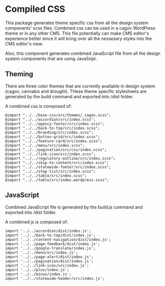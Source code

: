 # Compiled CSS

This package generates theme specific css from all the design system components' scss files. Combined css can be used in a cagov WordPress theme or in any other CMS. This file potentially can make CMS editor's experience better since it will bring over all the nessesary styles into the CMS editor's view. 

Also, this component generates combined JavaScript file from all the design system components that are using JavaSript.


## Theming

There are three color themes that are currently available in design system (cagov, cannabis and drought). THese theme specific stylesheets are generated by the build command and exported into /dist folder.

A combined css is composed of:

```
@import "../../base-css/src/themes/_cagov.scss";
@import "../../accordion/src/index.scss";
@import "../../agency-footer/src/index.scss";
@import "../../back-to-top/src/index.scss";
@import "../../branding/src/index.scss";
@import "../../button-grid/src/index.scss";
@import "../../feature-card/src/index.scss";
@import "../../menu/src/index.scss";
@import "../../pagination/src/css/index.scss";
@import "../../link-icon/src/index.scss";
@import "../../regulatory-outline/src/index.scss";
@import "../../skip-to-content/src/index.scss";
@import "../../statewide-footer/src/index.scss";
@import "../../step-list/src/index.scss";
@import "../../table/src/index.scss";
@import "../../table/src/index.wordpress.scss";
```

## JavaScript

Combined JavaScript file is generated by the build:js command and exported into /dist folder.

A combined js is composed of:

```
import '../../accordion/dist/index.js';
import '../../back-to-top/dist/index.js';
import '../../content-navigation/dist/index.js';
import '../../page-feedback/dist/index.js';
import '../../google-translate/index.js';
import '../../menu/src/index.js';
import '../../page-alert/dist/index.js';
import '../../pagination/dist/index.js';
import '../../link-icon/src/index.js';
import '../../plus/index.js';
import '../../minus/index.js';
import '../../statewide-header/src/index.js';
```



